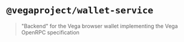 # `@vegaproject/wallet-service`

> "Backend" for the Vega browser wallet implementing the Vega OpenRPC specification

